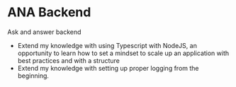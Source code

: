 # ANA Backend
Ask and answer backend
* Extend my knowledge with using Typescript with NodeJS, an opportunity to learn how to set a mindset to scale up an application with best practices and with a structure
* Extend my knowledge with setting up proper logging from the beginning.
